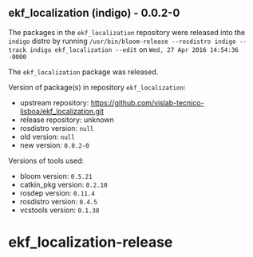 ## ekf_localization (indigo) - 0.0.2-0

The packages in the `ekf_localization` repository were released into the `indigo` distro by running `/usr/bin/bloom-release --rosdistro indigo --track indigo ekf_localization --edit` on `Wed, 27 Apr 2016 14:54:36 -0000`

The `ekf_localization` package was released.

Version of package(s) in repository `ekf_localization`:

- upstream repository: https://github.com/vislab-tecnico-lisboa/ekf_localization.git
- release repository: unknown
- rosdistro version: `null`
- old version: `null`
- new version: `0.0.2-0`

Versions of tools used:

- bloom version: `0.5.21`
- catkin_pkg version: `0.2.10`
- rosdep version: `0.11.4`
- rosdistro version: `0.4.5`
- vcstools version: `0.1.38`


# ekf_localization-release